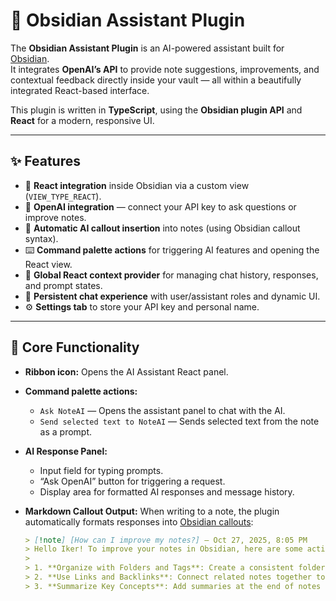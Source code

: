 # 🧠 Obsidian Assistant Plugin

The **Obsidian Assistant Plugin** is an AI-powered assistant built for [Obsidian](https://obsidian.md).  
It integrates **OpenAI’s API** to provide note suggestions, improvements, and contextual feedback directly inside your vault — all within a beautifully integrated React-based interface.

This plugin is written in **TypeScript**, using the **Obsidian plugin API** and **React** for a modern, responsive UI.

---

## ✨ Features


- 🧩 **React integration** inside Obsidian via a custom view (`VIEW_TYPE_REACT`).
- 💬 **OpenAI integration** — connect your API key to ask questions or improve notes.
- 📄 **Automatic AI callout insertion** into notes (using Obsidian callout syntax).
- ⌨️ **Command palette actions** for triggering AI features and opening the React view.
- 💾 **Global React context provider** for managing chat history, responses, and prompt states.
- 🧠 **Persistent chat experience** with user/assistant roles and dynamic UI.
- ⚙️ **Settings tab** to store your API key and personal name.

---

## 🧰 Core Functionality

- **Ribbon icon:** Opens the AI Assistant React panel.
- **Command palette actions:**
  - `Ask NoteAI` — Opens the assistant panel to chat with the AI.
  - `Send selected text to NoteAI` — Sends selected text from the note as a prompt.
- **AI Response Panel:**
  - Input field for typing prompts.
  - “Ask OpenAI” button for triggering a request.
  - Display area for formatted AI responses and message history.
- **Markdown Callout Output:**
  When writing to a note, the plugin automatically formats responses into [Obsidian callouts](https://help.obsidian.md/Editing+and+formatting/Callouts):

  ```markdown
  > [!note] [How can I improve my notes?] — Oct 27, 2025, 8:05 PM
  > Hello Iker! To improve your notes in Obsidian, here are some actionable tips you can consider:
  > 
  > 1. **Organize with Folders and Tags**: Create a consistent folder structure or use tags to quickly categorize your notes.
  > 2. **Use Links and Backlinks**: Connect related notes together to build a knowledge graph.
  > 3. **Summarize Key Concepts**: Add summaries at the end of notes for faster review.
